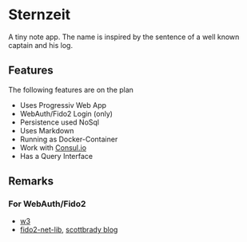 # Sternzeit
A tiny note app. The name is inspired by the sentence of a well known captain and his log.

## Features
The following features are on the plan

- Uses Progressiv Web App
- WebAuth/Fido2 Login (only)
- Persistence used NoSql
- Uses Markdown
- Running as Docker-Container
- Work with [Consul.io](https://www.consul.io/)
- Has a Query Interface

## Remarks

### For WebAuth/Fido2
- [w3](https://www.w3.org/TR/webauthn/)
- [fido2-net-lib](https://github.com/abergs/fido2-net-lib), [scottbrady blog](https://www.scottbrady91.com/FIDO/A-FIDO2-Primer-and-Proof-of-Concept-using-ASPNET-Core)
